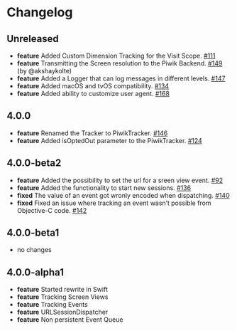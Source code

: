 # Changelog

## Unreleased
* **feature** Added Custom Dimension Tracking for the Visit Scope. [#111](https://github.com/piwik/piwik-sdk-ios/issues/111) 
* **feature** Transmitting the Screen resolution to the Piwik Backend. [#149](https://github.com/piwik/piwik-sdk-ios/issues/149) (by @akshaykolte)
* **feature** Added a Logger that can log messages in different levels. [#147](https://github.com/piwik/piwik-sdk-ios/issues/147)
* **feature** Added macOS and tvOS compatibility. [#134](https://github.com/piwik/piwik-sdk-ios/issues/134)
* **feature** Added ability to customize user agent. [#168](https://github.com/piwik/piwik-sdk-ios/pull/168)

## 4.0.0
* **feature** Renamed the Tracker to PiwikTracker. [#146](https://github.com/piwik/piwik-sdk-ios/issues/146)
* **feature** Added isOptedOut parameter to the PiwikTracker. [#124](https://github.com/piwik/piwik-sdk-ios/issues/124)

## 4.0.0-beta2
* **feature** Added the possibility to set the url for a sreen view event. [#92](https://github.com/piwik/piwik-sdk-ios/issues/92)
* **feature** Added the functionality to start new sessions. [#136](https://github.com/piwik/piwik-sdk-ios/issues/136)
* **fixed** The value of an event got wronly encoded when dispatching. [#140](https://github.com/piwik/piwik-sdk-ios/pull/140)
* **fixed** Fixed an issue where tracking an event wasn’t possible from Objective-C code. [#142](https://github.com/piwik/piwik-sdk-ios/issues/142)

## 4.0.0-beta1
* no changes

## 4.0.0-alpha1
* **feature** Started rewrite in Swift
* **feature** Tracking Screen Views
* **feature** Tracking Events
* **feature** URLSessionDispatcher
* **feature** Non persistent Event Queue


